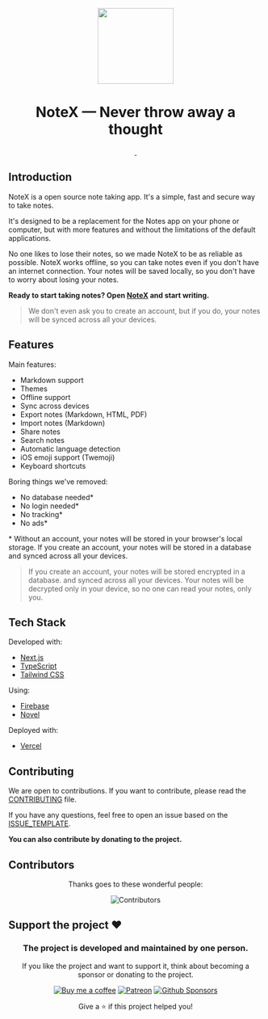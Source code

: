 <div align="center">

<p align="center">
  <a href="https://notex.live">
    <picture>
      <source media="(prefers-color-scheme: dark)" srcset="https://notex.live/logos/logo-notex-inverted.svg">
      <img src="https://notex.live/logos/logo-notex.svg" width="150">
    </picture>
  </a>
</p>

# NoteX — Never throw away a thought

<p align="center">
  <a aria-label="Latest Release" href="https://github.com/notexdotlive/notex/releases/latest">
    <img alt="" src="https://img.shields.io/github/v/release/notexdotlive/notex?style=for-the-badge&labelColor=000000">
  </a>
  <a aria-label="License" href="https://github.com/notexdotlive/notex/blob/main/LICENSE.md">
    <img alt="" src="https://img.shields.io/github/license/notexdotlive/notex?style=for-the-badge&labelColor=000000">
  </a>
</p>

</div>

## Introduction

NoteX is a open source note taking app. It's a simple, fast and secure way to take notes.

It's designed to be a replacement for the Notes app on your phone or computer, but with more features and without the limitations of the default applications.

No one likes to lose their notes, so we made NoteX to be as reliable as possible. NoteX works offline, so you can take notes even if you don't have an internet connection. Your notes will be saved locally, so you don't have to worry about losing your notes.

**Ready to start taking notes? Open [NoteX](https://notex.live) and start writing.**

> We don't even ask you to create an account, but if you do, your notes will be synced across all your devices.

## Features

Main features:

- Markdown support
- Themes
- Offline support
- Sync across devices
- Export notes (Markdown, HTML, PDF)
- Import notes (Markdown)
- Share notes
- Search notes
- Automatic language detection
- iOS emoji support (Twemoji)
- Keyboard shortcuts

Boring things we've removed:

- No database needed\*
- No login needed\*
- No tracking\*
- No ads\*

\* Without an account, your notes will be stored in your browser's local storage. If you create an account, your notes will be stored in a database and synced across all your devices.

> If you create an account, your notes will be stored encrypted in a database. and synced across all your devices. Your notes will be decrypted only in your device, so no one can read your notes, only you.

## Tech Stack

Developed with:

- [Next.js](https://nextjs.org/)
- [TypeScript](https://www.typescriptlang.org/)
- [Tailwind CSS](https://tailwindcss.com/)

Using:

- [Firebase](https://firebase.google.com/)
- [Novel](https://novel.sh/)

Deployed with:

- [Vercel](https://vercel.com/)

## Contributing

We are open to contributions. If you want to contribute, please read the [CONTRIBUTING](https://github.com/notexdotlive/notex/blob/main/CONTRIBUTING.md) file.

If you have any questions, feel free to open an issue based on the [ISSUE_TEMPLATE](https://github.com/notexdotlive/notex/blob/main/.github/ISSUE_TEMPLATE.md).

**You can also contribute by donating to the project.**

## Contributors

<div align="center">

Thanks goes to these wonderful people:

![Contributors](https://contrib.rocks/image?repo=notexdotlive/notex)

</div>

## Support the project ❤

<div align="center">

### The project is developed and maintained by one person.

If you like the project and want to support it, think about becoming a sponsor or donating to the project.

[![Buy me a coffee](https://img.shields.io/badge/Buy%20me%20a%20coffee-FFF?style=for-the-badge&logo=buy-me-a-coffee&logoColor=FFDD00&labelColor=000&color=000)](https://www.buymeacoffee.com/gelzin)
[![Patreon](https://img.shields.io/badge/Patreon-FFF?style=for-the-badge&logo=patreon&logoColor=FF424D&labelColor=000&color=000)](https://www.patreon.com/gelzin)
[![Github Sponsors](https://img.shields.io/badge/Github%20Sponsors-FFF?style=for-the-badge&logo=github&logoColor=FFFFFF&labelColor=000&color=000)](https://github.com/sponsors/gelzinn)

Give a ⭐️ if this project helped you!

</div>

